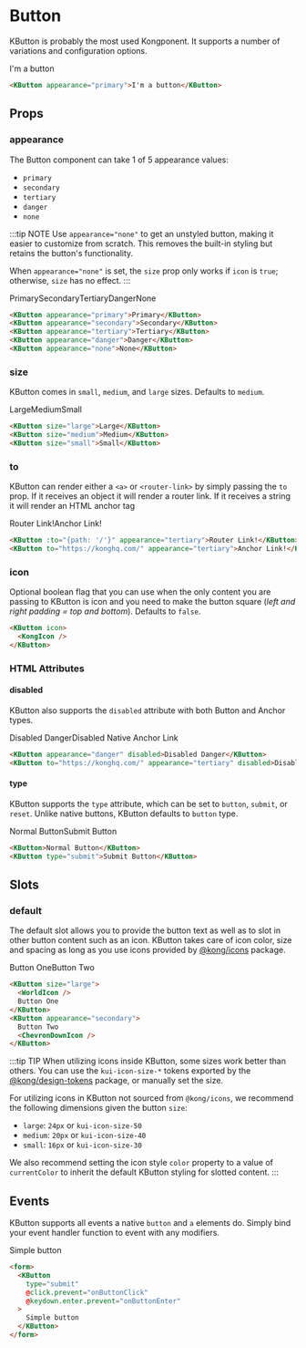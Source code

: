 # Button

KButton is probably the most used Kongponent. It supports a number of variations
and configuration options.

<KButton appearance="primary">I'm a button</KButton>

```html
<KButton appearance="primary">I'm a button</KButton>
```

## Props

### appearance

The Button component can take 1 of 5 appearance values:

- `primary`
- `secondary`
- `tertiary`
- `danger`
- `none`

:::tip NOTE
Use `appearance="none"` to get an unstyled button, making it easier to customize from scratch. This removes the built-in styling but retains the button's functionality.

When `appearance="none"` is set, the `size` prop only works if `icon` is `true`; otherwise, `size` has no effect.
:::

<div class="spacing-container">
  <KButton appearance="primary">Primary</KButton>
  <KButton appearance="secondary">Secondary</KButton>
  <KButton appearance="tertiary">Tertiary</KButton>
  <KButton appearance="danger">Danger</KButton>
  <KButton appearance="none">None</KButton>
</div>

```html
<KButton appearance="primary">Primary</KButton>
<KButton appearance="secondary">Secondary</KButton>
<KButton appearance="tertiary">Tertiary</KButton>
<KButton appearance="danger">Danger</KButton>
<KButton appearance="none">None</KButton>
```

### size

KButton comes in `small`, `medium`, and `large` sizes. Defaults to `medium`.

<div class="spacing-container">
  <KButton size="large">Large</KButton>
  <KButton size="medium">Medium</KButton>
  <KButton size="small">Small</KButton>
</div>

```html
<KButton size="large">Large</KButton>
<KButton size="medium">Medium</KButton>
<KButton size="small">Small</KButton>
```

### to

KButton can render either a `<a>` or `<router-link>` by simply passing the `to` prop. If it receives an object it will render a router link. If it receives a string it will render an HTML anchor tag

<div class="spacing-container">
  <KButton :to="{path: '/'}" appearance="tertiary">Router Link!</KButton>
  <KButton to="https://konghq.com/" appearance="tertiary">Anchor Link!</KButton>
</div>

```html
<KButton :to="{path: '/'}" appearance="tertiary">Router Link!</KButton>
<KButton to="https://konghq.com/" appearance="tertiary">Anchor Link!</KButton>
```

### icon

Optional boolean flag that you can use when the only content you are passing to KButton is icon and you need to make the button square (_left and right padding = top and bottom_). Defaults to `false`.

<KButton icon>
  <KongIcon />
</KButton>

```html
<KButton icon>
  <KongIcon />
</KButton>
```

### HTML Attributes

#### disabled

KButton also supports the `disabled` attribute with both Button and Anchor types.

<div class="spacing-container">
  <KButton appearance="danger" disabled>Disabled Danger</KButton>
  <KButton to="https://konghq.com/" appearance="tertiary" disabled>Disabled Native Anchor Link</KButton>
</div>

```html
<KButton appearance="danger" disabled>Disabled Danger</KButton>
<KButton to="https://konghq.com/" appearance="tertiary" disabled>Disabled Native Anchor Link</KButton>
```

#### type

KButton supports the `type` attribute, which can be set to `button`, `submit`, or `reset`. Unlike native buttons, KButton defaults to `button` type.

<div class="spacing-container">
  <KButton>Normal Button</KButton>
  <KButton type="submit">Submit Button</KButton>
</div>

```html
<KButton>Normal Button</KButton>
<KButton type="submit">Submit Button</KButton>
```

## Slots

### default

The default slot allows you to provide the button text as well as to slot in other button content such as an icon. KButton takes care of icon color, size and spacing as long as you use icons provided by [@kong/icons](https://github.com/Kong/icons) package.

<div class="spacing-container">
  <KButton size="large">
    <WorldIcon />
    Button One
  </KButton>
  <KButton appearance="secondary">
    Button Two
    <ChevronDownIcon />
  </KButton>
</div>

```html
<KButton size="large">
  <WorldIcon />
  Button One
</KButton>
<KButton appearance="secondary">
  Button Two
  <ChevronDownIcon />
</KButton>
```

:::tip TIP
When utilizing icons inside KButton, some sizes work better than others. You can use the `kui-icon-size-*` tokens exported by the [@kong/design-tokens](https://github.com/Kong/design-tokens) package, or manually set the size.

For utilizing icons in KButton not sourced from `@kong/icons`, we recommend the following dimensions given the button `size`:

- `large`: `24px` or `kui-icon-size-50`
- `medium`: `20px` or `kui-icon-size-40`
- `small`: `16px` or `kui-icon-size-30`

We also recommend setting the icon style `color` property to a value of `currentColor` to inherit the default KButton styling for slotted content.
:::

## Events

KButton supports all events a native `button` and `a` elements do. Simply bind your event handler function to event with any modifiers.

<form>
  <KButton
    type="submit"
    @click.prevent="onButtonClick"
    @keydown.enter.prevent="onButtonEnter"
  >
    Simple button
  </KButton>
</form>

```html
<form>
  <KButton
    type="submit"
    @click.prevent="onButtonClick"
    @keydown.enter.prevent="onButtonEnter"
  >
    Simple button
  </KButton>
</form>
```

<script setup lang="ts">
import { WorldIcon, ChevronDownIcon, KongIcon } from '@kong/icons'

const onButtonClick = () => {
  alert('Button was clicked')
}

const onButtonEnter = () => {
  alert('Enter was pressed')
}
</script>

<style lang="scss" scoped>
.preview-code .preview div {
  display: flex;
  flex-wrap: wrap;

  .button {
    margin-right: 8px;
    margin-bottom: 8px;
  }
}

.icon-prop-demo-section {
  display: flex;
  flex-direction: column;
  align-items: flex-start;
  row-gap: 10px;
  column-gap: 10px;

  @media screen and (min-width: $kui-breakpoint-mobile) {
    flex-direction: row;
  }
}

.spacing-container {
  display: flex;
  gap: $kui-space-40;
  flex-direction: row;
  align-items: center;
}
</style>
